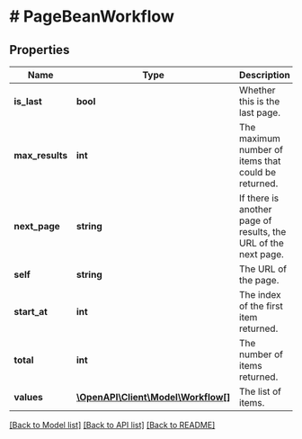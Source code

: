 # # PageBeanWorkflow

## Properties

Name | Type | Description | Notes
------------ | ------------- | ------------- | -------------
**is_last** | **bool** | Whether this is the last page. | [optional] [readonly]
**max_results** | **int** | The maximum number of items that could be returned. | [optional] [readonly]
**next_page** | **string** | If there is another page of results, the URL of the next page. | [optional] [readonly]
**self** | **string** | The URL of the page. | [optional] [readonly]
**start_at** | **int** | The index of the first item returned. | [optional] [readonly]
**total** | **int** | The number of items returned. | [optional] [readonly]
**values** | [**\OpenAPI\Client\Model\Workflow[]**](Workflow.md) | The list of items. | [optional] [readonly]

[[Back to Model list]](../../README.md#models) [[Back to API list]](../../README.md#endpoints) [[Back to README]](../../README.md)
